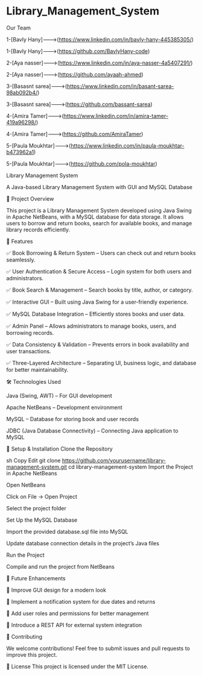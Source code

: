 # Library_Management_System

Our Team 

1-[Bavly Hany]--->(https://www.linkedin.com/in/bavly-hany-445385305/)

1-[Bavly Hany]--->(https://github.com/BavlyHany-code)


2-[Aya nasser]--->(https://www.linkedin.com/in/aya-nasser-4a5407291/)

2-[Aya nasser]--->(https://github.com/ayaah-ahmed)


3-[Basasnt sarea]--->(https://www.linkedin.com/in/basant-sarea-98ab092b4/)

3-[Basasnt sarea]--->(https://github.com/bassant-sarea)


4-[Amira Tamer]--->(https://www.linkedin.com/in/amira-tamer-419a96298/)

4-[Amira Tamer]--->(https://github.com/AmiraTamer)


5-[Paula Moukhtar]--->(https://www.linkedin.com/in/paula-moukhtar-b473962a1)

5-[Paula Moukhtar]--->(https://github.com/pola-moukhtar)
 

 
 Library Management System

A Java-based Library Management System with GUI and MySQL Database

🚀 Project Overview

This project is a Library Management System developed using Java Swing in Apache NetBeans, with a MySQL database for data storage. It allows users to borrow and return books, search for available books, and manage library records efficiently.

🔹 Features

✅ Book Borrowing & Return System – Users can check out and return books seamlessly.

✅ User Authentication & Secure Access – Login system for both users and administrators.

✅ Book Search & Management – Search books by title, author, or category.

✅ Interactive GUI – Built using Java Swing for a user-friendly experience.

✅ MySQL Database Integration – Efficiently stores books and user data.

✅ Admin Panel – Allows administrators to manage books, users, and borrowing records.

✅ Data Consistency & Validation – Prevents errors in book availability and user transactions.

✅ Three-Layered Architecture – Separating UI, business logic, and database for better maintainability.



🛠 Technologies Used

Java (Swing, AWT) – For GUI development

Apache NetBeans – Development environment

MySQL – Database for storing book and user records

JDBC (Java Database Connectivity) – Connecting Java application to MySQL

📌 Setup & Installation
Clone the Repository

sh
Copy
Edit
git clone https://github.com/yourusername/library-management-system.git
cd library-management-system
Import the Project in Apache NetBeans

Open NetBeans

Click on File → Open Project

Select the project folder

Set Up the MySQL Database

Import the provided database.sql file into MySQL

Update database connection details in the project’s Java files

Run the Project

Compile and run the project from NetBeans

📌 Future Enhancements

🔹 Improve GUI design for a modern look

🔹 Implement a notification system for due dates and returns

🔹 Add user roles and permissions for better management

🔹 Introduce a REST API for external system integration

🤝 Contributing

We welcome contributions! Feel free to submit issues and pull requests to improve this project.

📜 License
This project is licensed under the MIT License.


